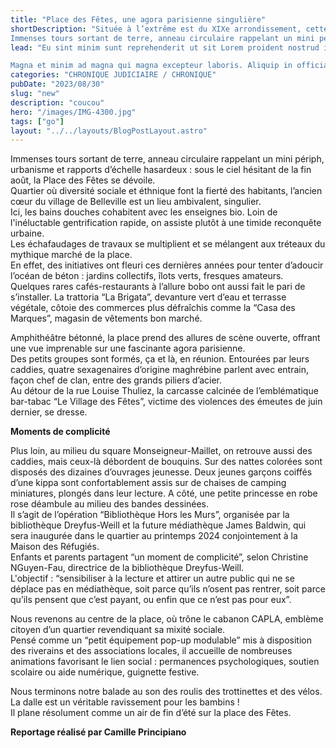 ```yaml
---
title: "Place des Fêtes, une agora parisienne singulière"
shortDescription: "Située à l’extrême est du XIXe arrondissement, cette place parisienne est l’un des derniers bastions cosmopolites de la capitale.
Immenses tours sortant de terre, anneau circulaire rappelant un mini périph, urbanisme et rapports d’échelle hasardeux : sous le ciel hésitant de la fin août, la Place des Fêtes se dévoile."
lead: "Eu sint minim sunt reprehenderit ut sit Lorem proident nostrud in minim sunt. Qui aliquip commodo velit qui esse. Deserunt eiusmod sint dolor do Lorem duis exercitation qui. Cillum aute ad voluptate ut reprehenderit sint ex consectetur sunt.

Magna et minim ad magna qui magna excepteur laboris. Aliquip in officia anim nisi veniam labore nisi pariatur cupidatat. Lorem sit culpa laboris culpa laboris velit. Incididunt quis ea magna in incididunt et. Reprehenderit nisi pariatur do ut sunt."
categories: "CHRONIQUE JUDICIAIRE / CHRONIQUE"
pubDate: "2023/08/30"
slug: "new"
description: "coucou"
hero: "/images/IMG-4300.jpg"
tags: ["go"]
layout: "../../layouts/BlogPostLayout.astro"
---
```


Immenses tours sortant de terre, anneau circulaire rappelant un mini périph, urbanisme et rapports d’échelle hasardeux : sous le ciel hésitant de la fin août, la Place des Fêtes se dévoile.<br/>
Quartier où diversité sociale et éthnique font la fierté des habitants, l’ancien cœur du village de Belleville est un lieu ambivalent, singulier.<br/>
Ici, les bains douches cohabitent avec les enseignes bio. Loin de l'inéluctable gentrification rapide, on assiste plutôt à une timide reconquête urbaine.<br/>
Les échafaudages de travaux se multiplient et se mélangent aux tréteaux du mythique marché de la place.  
En effet, des initiatives ont fleuri ces dernières années pour tenter d’adoucir l’océan de béton : jardins collectifs, îlots verts, fresques amateurs.<br/>
Quelques rares cafés-restaurants à l’allure bobo ont aussi fait le pari de s’installer. La trattoria “La Brigata”, devanture vert d’eau et terrasse végétale, côtoie des commerces plus défraîchis comme la “Casa des Marques”, magasin de vêtements bon marché.

Amphithéâtre bétonné, la place prend des allures de scène ouverte, offrant une vue imprenable sur une fascinante agora parisienne.<br/>
Des petits groupes sont formés, ça et là, en réunion. Entourées par leurs caddies, quatre sexagenaires d’origine maghrébine parlent avec entrain, façon chef de clan, entre des grands piliers d’acier.<br/>
Au détour de la rue Louise Thuliez, la carcasse calcinée de l’emblématique bar-tabac “Le Village des Fêtes”, victime des violences des émeutes de juin dernier, se dresse.

**Moments de complicité**

Plus loin, au milieu du square Monseigneur-Maillet, on retrouve aussi des caddies, mais ceux-là débordent de bouquins. Sur des nattes colorées sont disposés des dizaines d’ouvrages jeunesse. Deux jeunes garçons coiffés d’une kippa sont confortablement assis sur de chaises de camping miniatures, plongés dans leur lecture. A côté, une petite princesse en robe rose déambule au milieu des bandes dessinées.<br/>
Il s’agit de l’opération “Bibliothèque Hors les Murs”, organisée par la bibliothèque Dreyfus-Weill et la future médiathèque James Baldwin, qui sera inaugurée dans le quartier au printemps 2024 conjointement à la Maison des Réfugiés.<br/>
Enfants et parents partagent “un moment de complicité”, selon Christine NGuyen-Fau, directrice de la bibliothèque Dreyfus-Weill.<br/>
L'objectif : “sensibiliser à la lecture et attirer un autre public qui ne se déplace pas en médiathèque, soit parce qu’ils n’osent pas rentrer, soit parce qu’ils pensent que c’est payant, ou enfin que ce n’est pas pour eux”.

Nous revenons au centre de la place, où trône le cabanon CAPLA, emblème citoyen d’un quartier revendiquant sa mixité sociale.<br/>
Pensé comme un “petit équipement pop-up modulable” mis à disposition des riverains et des associations locales, il accueille de nombreuses animations favorisant le lien social : permanences psychologiques, soutien scolaire ou aide numérique, guignette festive.

Nous terminons notre balade au son des roulis des trottinettes et des vélos. La dalle est un véritable ravissement pour les bambins !<br/>
Il plane résolument comme un air de fin d’été sur la place des Fêtes.

**Reportage réalisé par Camille Principiano**
